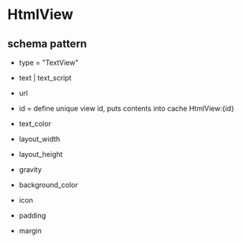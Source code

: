 # HtmlView
## schema pattern

* type = "TextView"
* text | text_script
* url
* id = define unique view id, 
  puts contents into cache HtmlView:{id} 

* text_color
* layout_width
* layout_height
* gravity
* background_color
* icon
* padding 
* margin


